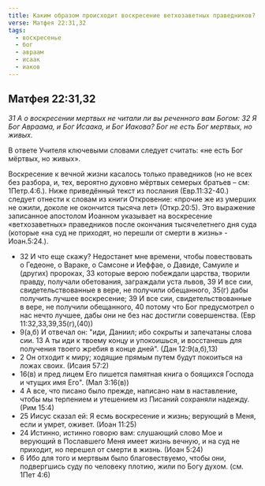 ```yaml
---
title: Каким образом происходит воскресение ветхозаветных праведников?
verse: Матфея 22:31,32
tags:
  - воскресенье
  - бог
  - авраам
  - исаак
  - иаков
---
```


## Матфея 22:31,32

*31 А о воскресении мертвых не читали ли вы реченного вам Богом: 32 Я Бог Авраама, и Бог Исаака, и Бог Иакова? Бог не есть Бог мертвых, но живых.*

В ответе Учителя ключевыми словами следует считать: «не есть Бог мёртвых, но живых».

Воскресение к вечной жизни касалось только праведников (но не всех без разбора, и, тех, вероятно духовно мёртвых семерых братьев – см: 1Петр.4:6.). Ниже приведённый текст из послания (Евр.11:32-40.) следует отнести к словам из книги Откровение: «прочие же из умерших не ожили, доколе не окончится тысяча лет» (Откр.20:5). Это выражение записанное апостолом Иоанном указывает на воскресение «ветхозаветных» праведников после окончания тысячелетнего дня суда (которые «на суд не приходят, но перешли от смерти в жизнь» - Иоан.5:24.).

- 32 И что еще скажу? Недостанет мне времени, чтобы повествовать о Гедеоне, о Вараке, о Самсоне и Иеффае, о Давиде, Самуиле и (других) пророках, 33 которые верою побеждали царства, творили правду, получали обетования, заграждали уста львов, 39 И все сии, свидетельствованные в вере, не получили обещанного, 35(г) дабы получить лучшее воскресение; 39 И все сии, свидетельствованные в вере, не получили обещанного, 40 потому что Бог предусмотрел о нас нечто лучшее, дабы они не без нас достигли совершенства. (Евр 11:32,33,39,35(г),(40))
- 9(а,б) И отвечал он: "иди, Даниил; ибо сокрыты и запечатаны слова сии. 13 А ты иди к твоему концу и упокоишься, и восстанешь для получения твоего жребия в конце дней". (Дан 12:9(а,б),13)
- 2 Он отходит к миру; ходящие прямым путем будут покоиться на ложах своих. (Исаия 57:2)
- 16(в) и пред лицем Его пишется памятная книга о боящихся Господа и чтущих имя Его". (Мал 3:16(в))
- 4 А все, что писано было прежде, написано нам в наставление, чтобы мы терпением и утешением из Писаний сохраняли надежду. (Рим 15:4)
- 25 Иисус сказал ей: Я есмь воскресение и жизнь; верующий в Меня, если и умрет, оживет. (Иоан 11:25)
- 24 Истинно, истинно говорю вам: слушающий слово Мое и верующий в Пославшего Меня имеет жизнь вечную, и на суд не приходит, но перешел от смерти в жизнь. (Иоан 5:24)
- 6 Ибо для того и мертвым было благовествуемо, чтобы они, подвергшись суду по человеку плотию, жили по Богу духом. (см. 1Пет 4:6)